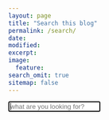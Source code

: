 ```yaml
---
layout: page
title: "Search this blog"
permalink: /search/
date: 
modified:
excerpt:
image:
  feature:
search_omit: true
sitemap: false
---
```

<!-- Html Elements for Search -->
<div id="search-container">
<input type="search" id="search-input" placeholder="what are you looking for?" autofocus >
<ul class="post-list" id="results-container"></ul>
</div>

<!-- Script pointing to search-script.js -->
<script src="https://unpkg.com/simple-jekyll-search@latest/dest/simple-jekyll-search.min.js" type="text/javascript"></script>

<!-- Configuration -->
<script>
SimpleJekyllSearch({
  searchInput: document.getElementById('search-input'),
  resultsContainer: document.getElementById('results-container'),
  limit: 50,
  json: '/search.json',
  searchResultTemplate: '<li><article><a href="{link}">{title}<span class="entry-date"><time datetime="{date}">{date}</time></span></a></article><footer><span><i class="fa fa-edit"></i>&nbsp;{category}</span><span><i class="fa fa-tags"></i>&nbsp;{tags}</span><span class="excerpt">{excerpt}</span></footer></li>',
  noResultsText: '<p><i>Nothing found. Try again...</i></p>'
})
</script>
